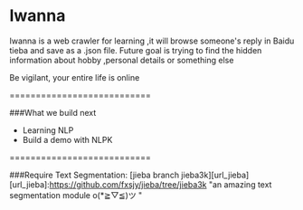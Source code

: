 # Iwanna
Iwanna is a web crawler for learning ,it will browse someone's reply in Baidu tieba and save as a .json file.
Future goal is trying to find the hidden information about hobby ,personal details or something else

Be vigilant, your entire life is online 

===========================


###What we build next
* Learning NLP
* Build a demo with NLPK

===========================


###Require
Text Segmentation:
[jieba branch jieba3k][url_jieba]
[url_jieba]:https://github.com/fxsjy/jieba/tree/jieba3k "an amazing text segmentation module o(*≧▽≦)ツ "

